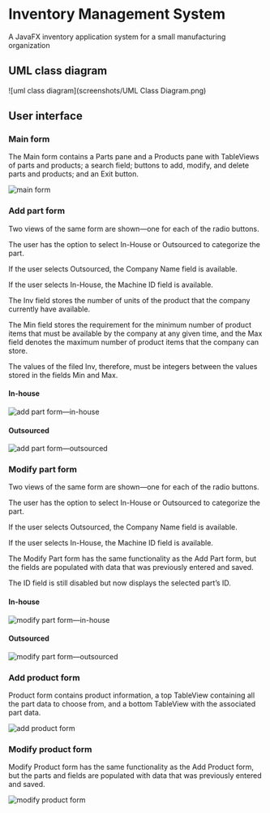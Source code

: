 # Inventory Management System
 A JavaFX inventory application system for a small manufacturing organization

## UML class diagram

![uml class diagram](screenshots/UML Class Diagram.png)

## User interface

### Main form

The Main form contains a Parts pane and a Products pane with TableViews of parts and products; a search field; buttons to add, modify, and delete parts and products; and an Exit button.

![main form](screenshots/main-form-screenshot_2022-01-24_17-11-37.png)

### Add part form

Two views of the same form are shown—one for each of the radio buttons.

The user has the option to select In-House or Outsourced to categorize the part.

If the user selects Outsourced, the Company Name field is available.

If the user selects In-House, the Machine ID field is available.

The Inv field stores the number of units of the product that the company currently have available.

The Min field stores the requirement for the minimum number of product items that must be available by the company at any given time, and the Max field denotes the maximum number of product items that the company can store.

The values of the filed Inv, therefore, must be integers between the values stored in the fields Min and Max.

#### In-house

![add part form—in-house](screenshots/inhouse-add-part-form-screenshot_2022-01-24_17-12-29.png)

#### Outsourced

![add part form—outsourced](screenshots/outsourced-add-part-form-screenshot_2022-01-24_17-13-05.png)

### Modify part form

Two views of the same form are shown—one for each of the radio buttons.

The user has the option to select In-House or Outsourced to categorize the part.

If the user selects Outsourced, the Company Name field is available.

If the user selects In-House, the Machine ID field is available.

The Modify Part form has the same functionality as the Add Part form, but the fields are populated with data that was previously entered and saved.

The ID field is still disabled but now displays the selected part’s ID.

#### In-house

![modify part form—in-house](screenshots/inhouse-modify-part-form-screenshot_2022-01-24_17-13-42.png)

#### Outsourced

![modify part form—outsourced](screenshots/outsourced-modify-part-form-screenshot_2022-01-24_17-14-08.png)

### Add product form

Product form contains product information, a top TableView containing all the part data to choose from, and a bottom TableView with the associated part data.

![add product form](screenshots/add-product-form-screenshot_2022-01-24_17-14-42.png)

### Modify product form

Modify Product form has the same functionality as the Add Product form, but the parts and fields are populated with data that was previously entered and saved.

![modify product form](screenshots/modify-product-form-screenshot_2022-01-24_17-15-05.png)
